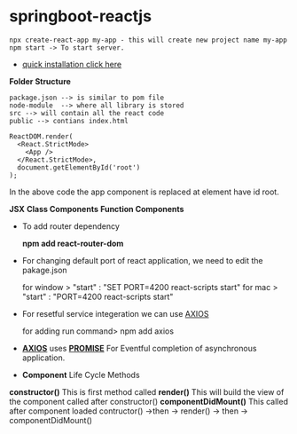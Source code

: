# springboot-reactjs

	npx create-react-app my-app - this will create new project name my-app
	npm start -> To start server.
  
- [quick installation click here](https://github.com/facebook/create-react-app)

**Folder Structure**

	package.json --> is similar to pom file
	node-module  --> where all library is stored
	src --> will contain all the react code
	public --> contians index.html

	ReactDOM.render(
	  <React.StrictMode>
	    <App />
	  </React.StrictMode>,
	  document.getElementById('root')
	);
	
In the above code the app component is replaced at element have id root.

**JSX**
**Class Components**
**Function Components**

- To add router dependency

	**npm add react-router-dom**
- For changing default port of react application, we need to edit the pakage.json

	for window > "start" : "SET PORT=4200 react-scripts start"
	for mac > "start" : "PORT=4200 react-scripts start"
	
- For resetful service integeration we can use [AXIOS](https://github.com/axios/axios)
	
	for adding run command> npm add axios
	
- **[AXIOS](https://github.com/axios/axios)** uses **[PROMISE](https://developer.mozilla.org/en-US/docs/Web/JavaScript/Reference/Global_Objects/Promise)** For Eventful completion of asynchronous application.

- **Component** Life Cycle Methods 

**constructor()** This is first method called
**render()** This will build the view of the component called after constructor()
**componentDidMount()** This called after component loaded contructor() ->then -> render() -> then -> componentDidMount() 
